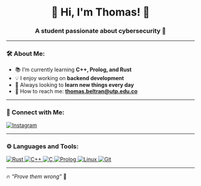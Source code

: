 <h1 align="center">🚀 Hi, I'm Thomas! 👋</h1>
<h3 align="center">A student passionate about cybersecurity 🔐</h3>

---

### 🛠 About Me:
- 📚 I’m currently learning **C++, Prolog, and Rust**
- 💡 I enjoy working on **backend development**
- 🚀 Always looking to **learn new things every day**
- 🔎 How to reach me: **thomas.beltran@utp.edu.co**

---

### 📲 Connect with Me:
<p align="left">
  <a href="https://www.instagram.com/thomas_sant15?igsh=MW1nbnZqNmd2NmcydQ==" target="_blank">
    <img src="https://img.shields.io/badge/Instagram-E4405F?style=for-the-badge&logo=instagram&logoColor=white" alt="Instagram"/>
  </a>
</p>

---

### ⚙️ Languages and Tools:
<p align="left"> 
  <a href="https://www.rust-lang.org/" target="_blank">
    <img src="https://img.shields.io/badge/Rust-000000?style=for-the-badge&logo=rust&logoColor=white" alt="Rust"/>
  </a>
  <a href="https://isocpp.org/" target="_blank">
    <img src="https://img.shields.io/badge/C++-00599C?style=for-the-badge&logo=c%2B%2B&logoColor=white" alt="C++"/>
  </a>
  <a href="https://www.open-std.org/jtc1/sc22/wg14/" target="_blank">
    <img src="https://img.shields.io/badge/C-A8B9CC?style=for-the-badge&logo=c&logoColor=white" alt="C"/>
  </a>
  <a href="https://www.swi-prolog.org/" target="_blank">
    <img src="https://img.shields.io/badge/Prolog-FF0000?style=for-the-badge&logo=prolog&logoColor=white" alt="Prolog"/>
  </a>
  <a href="https://www.linux.org/" target="_blank">
    <img src="https://img.shields.io/badge/Linux-FCC624?style=for-the-badge&logo=linux&logoColor=black" alt="Linux"/>
  </a>
  <a href="https://git-scm.com/" target="_blank">
    <img src="https://img.shields.io/badge/Git-F05032?style=for-the-badge&logo=git&logoColor=white" alt="Git"/>
  </a>
</p>

---

🔥 *“Prove them wrong”* 🌹
